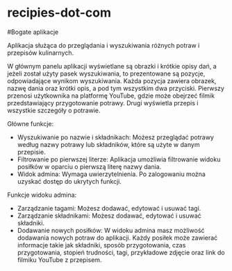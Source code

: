 # recipies-dot-com
#Bogate aplikacje

Aplikacja  służąca do przeglądania i wyszukiwania różnych potraw i przepisów kulinarnych.

W głównym panelu aplikacji wyświetlane są obrazki i krótkie opisy dań, a jeżeli został użyty pasek wyszukiwania, to prezentowane są pozycje, odpowiadające wynikom wyszukiwania. Każda pozycja zawiera obrazek, nazwę dania oraz krótki opis, a pod tym wszystkim dwa przyciski. Pierwszy  przenosi użytkownika na platformę YouTube, gdzie może obejrzeć filmik przedstawiający przygotowanie potrawy. Drugi  wyświetla przepis i wszystkie szczegóły o potrawie.

Główne funkcje:

- Wyszukiwanie po nazwie i składnikach: Możesz przeglądać potrawy według nazwy potrawy lub składników, które są użyte w danym przepisie. 
- Filtrowanie po pierwszej literze: Aplikacja umożliwia filtrowanie widoku posiłków w oparciu o pierwszą literę nazwy dania. 
- Widok admina: Wymaga uwierzytelnienia. Po zalogowaniu można uzyskać dostęp do ukrytych funkcji.

Funkcje widoku admina:

- Zarządzanie tagami: Możesz dodawać, edytować i usuwać tagi.
- Zarządzanie składnikami: Możesz dodawać, edytować i usuwać składniki.
- Dodawanie nowych posiłków: W widoku admina masz możliwość dodawania nowych potraw do aplikacji. Każdy posiłek może zawierać informacje takie jak składniki, sposób przygotowania, czas przygotowania, stopień trudności, tagi, przykładowe zdjęcie oraz link do filmiku YouTube z przepisem.


